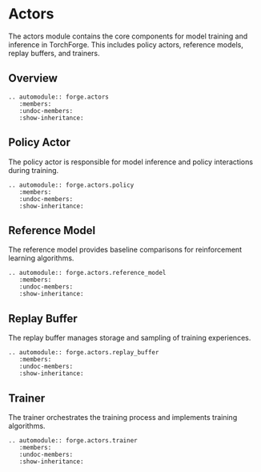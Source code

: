 # Actors

The actors module contains the core components for model training and inference in TorchForge. This includes policy actors, reference models, replay buffers, and trainers.

## Overview

```{eval-rst}
.. automodule:: forge.actors
   :members:
   :undoc-members:
   :show-inheritance:
```

## Policy Actor

The policy actor is responsible for model inference and policy interactions during training.

```{eval-rst}
.. automodule:: forge.actors.policy
   :members:
   :undoc-members:
   :show-inheritance:
```

## Reference Model

The reference model provides baseline comparisons for reinforcement learning algorithms.

```{eval-rst}
.. automodule:: forge.actors.reference_model
   :members:
   :undoc-members:
   :show-inheritance:
```

## Replay Buffer

The replay buffer manages storage and sampling of training experiences.

```{eval-rst}
.. automodule:: forge.actors.replay_buffer
   :members:
   :undoc-members:
   :show-inheritance:
```

## Trainer

The trainer orchestrates the training process and implements training algorithms.

```{eval-rst}
.. automodule:: forge.actors.trainer
   :members:
   :undoc-members:
   :show-inheritance:
```
